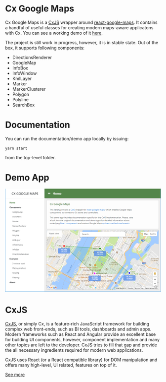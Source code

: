 Cx Google Maps
==============

Cx Google Maps is a [CxJS](https://cxjs.io) wrapper around [react-google-maps](https://github.com/tomchentw/react-google-maps).
It contains a handful of useful classes for creating modern maps-aware applicatons with Cx. You can see a working demo 
of it [here](http://codaxy.github.io/cx-google-maps).


The project is still work in progress, however, it is in stable state. Out of the box, it supports following components:

- DirectionsRenderer
- GoogleMap
- InfoBox
- InfoWindow
- KmlLayer
- Marker
- MarkerClusterer
- Polygon
- Polyline
- SearchBox

Documentation
=============

You can run the documentation/demo app locally by issuing:

	yarn start

from the top-level folder.

Demo App
========

<a href="https://codaxy.github.io/cx-google-maps/">
	<img src="https://github.com/codaxy/cx-google-maps/blob/master/misc/screenshots/01.png" />
</a>

CxJS
====
[CxJS](https://cxjs.io), or simply Cx, is a feature-rich JavaScript framework for building complex web front-ends, such as BI tools, dashboards and admin apps. Modern frameworks such as React and Angular provide an excellent base for building UI components, however, component implementation and many other topics are left to the developer. CxJS tries to fill that gap and provide the all necessary ingredients required for modern web applications.

CxJS uses React (or a React compatible library) for DOM manipulation and offers many high-level, UI related, features on top of it.

[See more](https://cxjs.io)
